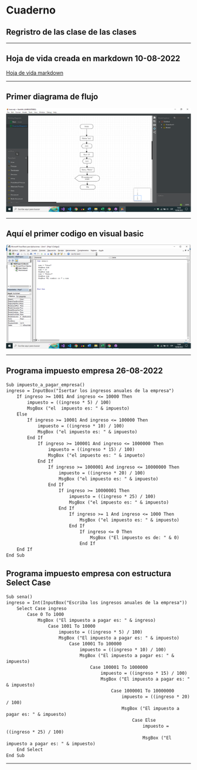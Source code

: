 # Cuaderno
## Regristro de las clase de las clases 
___
## Hoja de vida creada en markdown 10-08-2022
[Hoja de vida markdown](https://github.com/FabioP0/hoja_de_vida)
___
## Primer diagrama de flujo
<a href=""><img src="https://github.com/FabioP0/Cuaderno/blob/main/strauml.png?raw=true" alt="fotico" border="0" width="560"></a>
___

## Aquí el primer codigo en visual basic
<a href=""><img src="https://github.com/FabioP0/Cuaderno/blob/main/visual%20basic.png?raw=true" alt="Img" border="0" width="560"></a>
___
## Programa impuesto empresa 26-08-2022
```
Sub impuesto_a_pagar_empresa()
ingreso = InputBox("Isertar los ingresos anuales de la empresa")
    If ingreso >= 1001 And ingreso <= 10000 Then
        impuesto = ((ingreso * 5) / 100)
        MsgBox ("el  impuesto es: " & impuesto)
    Else
        If ingreso >= 10001 And ingreso <= 100000 Then
            impuesto = ((ingreso * 10) / 100)
            MsgBox ("el impuesto es: " & impuesto)
        End If
            If ingreso >= 100001 And ingreso <= 1000000 Then
                impuesto = ((ingreso * 15) / 100)
                MsgBox ("el impuesto es: " & impueto)
            End If
                If ingreso >= 1000001 And ingreso <= 10000000 Then
                    impuesto = ((ingreso * 20) / 100)
                    MsgBox ("el impuesto es: " & impuesto)
                End If
                    If ingreso >= 10000001 Then
                        impuesto = ((ingreso * 25) / 100)
                        MsgBox ("el impuesto es: " & impuesto)
                    End If
                        If ingreso >= 1 And ingreso <= 1000 Then
                            MsgBox ("el impuesto es: " & impuesto)
                        End If
                            If ingreso <= 0 Then
                                MsgBox ("El impuesto es de: " & 0)
                            End If
    End If
End Sub
```
## Programa impuesto empresa con estructura Select Case
```
Sub sena()
ingreso = Int(InputBox("Escriba los ingresos anuales de la empresa"))
    Select Case ingreso
        Case 0 To 1000
            MsgBox ("El impuesto a pagar es: " & ingreso)
                Case 1001 To 10000
                    impuesto = ((ingreso * 5) / 100)
                    MsgBox ("El impuesto a pagar es: " & impuesto)
                        Case 10001 To 100000
                            impuesto = ((ingreso * 10) / 100)
                            MsgBox ("El impuesto a pagar es: " & impuesto)
                                Case 100001 To 1000000
                                    impuesto = ((ingreso * 15) / 100)
                                    MsgBox ("El impuesto a pagar es: " & impuesto)
                                        Case 1000001 To 10000000
                                            impuesto = ((ingreso * 20) / 100)
                                            MsgBox ("El impuesto a pagar es: " & impuesto)
                                                Case Else
                                                    impuesto = ((ingreso * 25) / 100)
                                                    MsgBox ("El impuesto a pagar es: " & impuesto)
    End Select
End Sub
```
___
